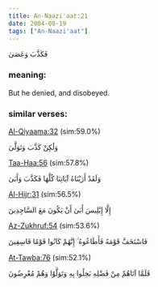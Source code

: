 ```yaml
---
title: An-Naazi'aat:21
date: 2004-08-19
tags: ["An-Naazi'aat"]
---
```

فَكَذَّبَ وَعَصَىٰ
### meaning: 
But he denied, and disobeyed.
### similar verses: 

[Al-Qiyaama:32](/75/32) (sim:59.0%)

وَلَٰكِنْ كَذَّبَ وَتَوَلَّىٰ

[Taa-Haa:56](/20/56) (sim:57.8%)

وَلَقَدْ أَرَيْنَاهُ آيَاتِنَا كُلَّهَا فَكَذَّبَ وَأَبَىٰ

[Al-Hijr:31](/15/31) (sim:56.5%)

إِلَّا إِبْلِيسَ أَبَىٰ أَنْ يَكُونَ مَعَ السَّاجِدِينَ

[Az-Zukhruf:54](/43/54) (sim:53.6%)

فَاسْتَخَفَّ قَوْمَهُ فَأَطَاعُوهُ ۚ إِنَّهُمْ كَانُوا قَوْمًا فَاسِقِينَ

[At-Tawba:76](/9/76) (sim:52.1%)

فَلَمَّا آتَاهُمْ مِنْ فَضْلِهِ بَخِلُوا بِهِ وَتَوَلَّوْا وَهُمْ مُعْرِضُونَ
